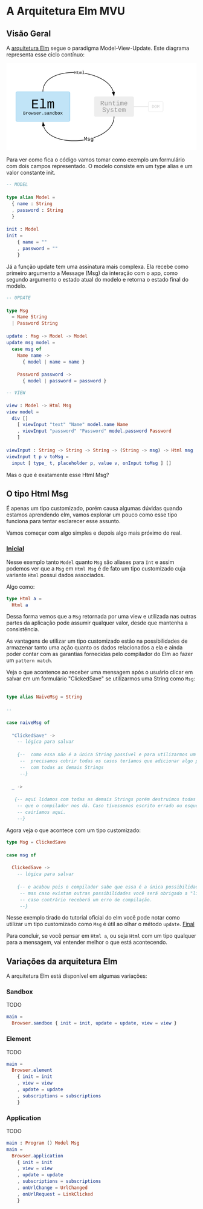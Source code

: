 # A Arquitetura Elm MVU

## Visão Geral

A [arquitetura Elm](https://guide.elm-lang.org/architecture/) segue o paradigma Model-View-Update. Este diagrama representa esse ciclo contínuo:

![elm architecture](images/elm_arch.png)


Para ver como fica o código vamos tomar como exemplo um formulário com dois campos representado. O modelo consiste em um type alias e um valor constante init.

```elm
-- MODEL

type alias Model =
  { name : String
  , password : String
  }

init : Model
init =
    { name = ""
    , password = ""
    }
```


Já a função update tem uma assinatura mais complexa. Ela recebe como primeiro argumento a Message (Msg) da interação com o app, como segundo argumento o estado atual do modelo e retorna o estado final do modelo.


```elm
-- UPDATE

type Msg
  = Name String
  | Password String

update : Msg -> Model -> Model
update msg model =
  case msg of
    Name name ->
      { model | name = name }

    Password password ->
      { model | password = password }
```

```elm
-- VIEW

view : Model -> Html Msg
view model =
  div []
    [ viewInput "text" "Name" model.name Name
    , viewInput "password" "Password" model.password Password
    ]

viewInput : String -> String -> String -> (String -> msg) -> Html msg
viewInput t p v toMsg =
  input [ type_ t, placeholder p, value v, onInput toMsg ] []
```

Mas o que é exatamente esse Html Msg?

## O tipo Html Msg
É apenas um tipo customizado, porém causa algumas dúvidas quando estamos aprendendo elm, vamos explorar um pouco como esse tipo funciona para tentar esclarecer esse assunto.

Vamos começar com algo simples e depois algo mais próximo do real.

### [Inicial](https://ellie-app.com/9HXCRnKWKpWa1)

Nesse exemplo tanto `Model` quanto `Msg` são aliases para `Int` e assim podemos ver que a `Msg` em `Html Msg` é de fato um tipo customizado cuja variante `Html` possui dados associados.

Algo como:
```elm
type Html a =
  Html a
```

Dessa forma vemos que a `Msg` retornada por uma view e utilizada nas outras partes da aplicação pode assumir qualquer valor, desde que mantenha a consistência.

As vantagens de utilizar um tipo customizado estão na possibilidades de armazenar tanto uma ação quanto os dados relacionados a ela e ainda poder contar com as garantias fornecidas pelo compilador do Elm ao fazer um `pattern match`.

Veja o que acontence ao receber uma mensagem após o usuário clicar em salvar em um formulário "ClickedSave" se utilizarmos uma String como `Msg`:

```elm

type alias NaiveMsg = String

-- 

case naiveMsg of

  "ClickedSave" ->
    -- lógica para salvar

    {--  como essa não é a única String possível e para utilizarmos um case of
     --  precisamos cobrir todas os casos teríamos que adicionar algo para lidar
     --  com todas as demais Strings
     --}

  _ ->

   {-- aqui lidamos com todas as demais Strings porém destruímos todas as garantias
    -- que o compilador nos dá. Caso tívessemos escrito errado ou esquecido de lidar com uma mensagem
    -- cairíamos aqui.
    --}
```

Agora veja o que acontece com um tipo customizado:

```elm
type Msg = ClickedSave

case msg of

  ClickedSave ->
    -- lógica para salvar

    {-- e acabou pois o compilador sabe que essa é a única possibilidade
     -- mas caso existam outras possibilidades você será obrigado a "lidar" com todas elas
     -- caso contrário receberá um erro de compilação.
     --}
```

Nesse exemplo tirado do tutorial oficial do elm você pode notar como utilizar um tipo customizado como `Msg` é útil ao olhar o método `update`.
[Final](https://elm-lang.org/examples/buttons)

Para concluir, se você pensar em `Html a`, ou seja `Html` com um tipo qualquer para a mensagem, vai entender melhor o que está acontecendo.

## Variações da arquitetura Elm

A arquitetura Elm está disponível em algumas variações:

### Sandbox

TODO

```elm
main =
  Browser.sandbox { init = init, update = update, view = view }
```


### Element

TODO

```elm
main =
  Browser.element
    { init = init
    , view = view
    , update = update
    , subscriptions = subscriptions
    }
```

### Application

TODO

```elm
main : Program () Model Msg
main =
  Browser.application
    { init = init
    , view = view
    , update = update
    , subscriptions = subscriptions
    , onUrlChange = UrlChanged
    , onUrlRequest = LinkClicked
    }
```


